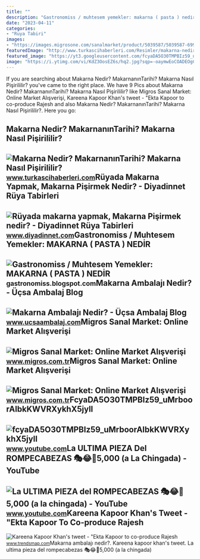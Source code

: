 ```yaml
---
title: ""
description: "Gastronomiss / muhtesem yemekler: makarna ( pasta ) nedi̇r"
date: "2023-04-11"
categories:
- "Ruya Tabiri"
images:
- "https://images.migrosone.com/sanalmarket/product/5039587/5039587-699402-1650x1650.jpg"
featuredImage: "http://www.turkascihaberleri.com/Resimler/makarna-nedir-makarnanin-tarihi-makarna-nasil-pisirilir.jpg"
featured_image: "https://yt3.googleusercontent.com/fcyaDA5O30TMPBIz59_uMrboorAIbkKWVRXykhX5jylI_mHsQMtKYRKrSU6WFKQalZc67BxTzAc=s900-c-k-c0x00ffffff-no-rj"
image: "https://i.ytimg.com/vi/KdZ3OosEZ6s/hq2.jpg?sqp=-oaymwEoCOADEOgC8quKqQMcGADwAQH4Ad4EgAK4CIoCDAgAEAEYZSBMKGMwDw==&amp;rs=AOn4CLCfzFvJaPoNerKMbSKycXF-fCyaDA"
---
```


If you are searching about Makarna Nedir? MakarnanınTarihi? Makarna Nasıl Pişirililir? you've came to the right place. We have 9 Pics about Makarna Nedir? MakarnanınTarihi? Makarna Nasıl Pişirililir? like Migros Sanal Market: Online Market Alışverişi, Kareena Kapoor Khan's tweet - "Ekta Kapoor to co-produce Rajesh and also Makarna Nedir? MakarnanınTarihi? Makarna Nasıl Pişirililir?. Here you go:

Makarna Nedir? MakarnanınTarihi? Makarna Nasıl Pişirililir?
-----------------------------------------------------------

 ![Makarna Nedir? MakarnanınTarihi? Makarna Nasıl Pişirililir?](http://www.turkascihaberleri.com/Resimler/makarna-nedir-makarnanin-tarihi-makarna-nasil-pisirilir.jpg) <small>www.turkascihaberleri.com</small>Rüyada Makarna Yapmak, Makarna Pişirmek Nedir? - Diyadinnet Rüya Tabirleri
--------------------------------------------------------------------------

 ![Rüyada makarna yapmak, Makarna Pişirmek nedir? - Diyadinnet Rüya Tabirleri](https://www.diyadinnet.com/d/ruya/ruyada-makarna-yapmak-makarna-pisirmek-nedir-2657.jpg) <small>www.diyadinnet.com</small>Gastronomiss / Muhtesem Yemekler: MAKARNA ( PASTA ) NEDİR
---------------------------------------------------------

 ![Gastronomiss / Muhtesem Yemekler: MAKARNA ( PASTA ) NEDİR](https://3.bp.blogspot.com/-L-XyiSJhAvQ/Ugpj-iB-BLI/AAAAAAAAG4U/H_HdB2NN78Y/s1600/farfalle.jpg) <small>gastronomiss.blogspot.com</small>Makarna Ambalajı Nedir? - Üçsa Ambalaj Blog
-------------------------------------------

 ![Makarna Ambalajı Nedir? - Üçsa Ambalaj Blog](https://ucsaambalaj.com/blog/tr/wp-content/uploads/2021/01/makarna.jpg) <small>www.ucsaambalaj.com</small>Migros Sanal Market: Online Market Alışverişi
---------------------------------------------

 ![Migros Sanal Market: Online Market Alışverişi](https://images.migrosone.com/sanalmarket/product/05039624/05039624_etiket-064528-1650x1650.jpg) <small>www.migros.com.tr</small>Migros Sanal Market: Online Market Alışverişi
---------------------------------------------

 ![Migros Sanal Market: Online Market Alışverişi](https://images.migrosone.com/sanalmarket/product/5039587/5039587-699402-1650x1650.jpg) <small>www.migros.com.tr</small>FcyaDA5O30TMPBIz59\_uMrboorAIbkKWVRXykhX5jylI
---------------------------------------------

 ![fcyaDA5O30TMPBIz59_uMrboorAIbkKWVRXykhX5jylI](https://yt3.googleusercontent.com/fcyaDA5O30TMPBIz59_uMrboorAIbkKWVRXykhX5jylI_mHsQMtKYRKrSU6WFKQalZc67BxTzAc=s900-c-k-c0x00ffffff-no-rj) <small>www.youtube.com</small>La ULTIMA PIEZA Del ROMPECABEZAS 🎭😂🧘5,000 (a La Chingada) - YouTube
-------------------------------------------------------------------

 ![La ULTIMA PIEZA del ROMPECABEZAS 🎭😂🧘5,000 (a la chingada) - YouTube](https://i.ytimg.com/vi/KdZ3OosEZ6s/hq2.jpg?sqp=-oaymwEoCOADEOgC8quKqQMcGADwAQH4Ad4EgAK4CIoCDAgAEAEYZSBMKGMwDw==&rs=AOn4CLCfzFvJaPoNerKMbSKycXF-fCyaDA) <small>www.youtube.com</small>Kareena Kapoor Khan's Tweet - "Ekta Kapoor To Co-produce Rajesh
---------------------------------------------------------------

 ![Kareena Kapoor Khan's tweet - "Ekta Kapoor to co-produce Rajesh](https://pbs.twimg.com/media/Fcyada8X0AANSFu.jpg) <small>www.trendsmap.com</small>Makarna ambalajı nedir?. Kareena kapoor khan's tweet. La ultima pieza del rompecabezas 🎭😂🧘5,000 (a la chingada)
